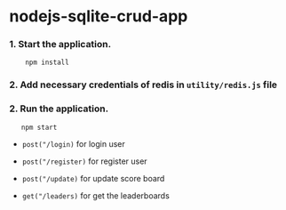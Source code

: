 # nodejs-sqlite-crud-app

### 1. Start the application.

```
    npm install
```

### 2. Add necessary credentials of redis in `utility/redis.js` file

### 2. Run the application.

```
   npm start
```

- `post("/login)` for login user
- `post("/register)` for register user

- `post("/update)` for update score board
- `get("/leaders)` for get the leaderboards
